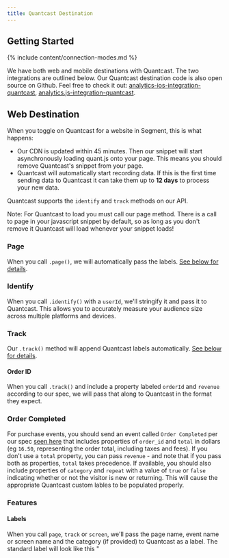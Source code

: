 ```yaml
---
title: Quantcast Destination
---
```


## Getting Started

{% include content/connection-modes.md %}

We have both web and mobile destinations with Quantcast. The two integrations are outlined below. Our Quantcast destination code is also open source on Github. Feel free to check it out: [analytics-ios-integration-quantcast](https://github.com/segment-integrations/analytics-ios-integration-quantcast), [analytics.js-integration-quantcast](https://github.com/segment-integrations/analytics.js-integration-quantcast).

## Web Destination
When you toggle on Quantcast for a website in Segment, this is what happens:

+ Our CDN is updated within 45 minutes. Then our snippet will start asynchronously loading quant.js onto your page. This means you should remove Quantcast's snippet from your page.
+ Quantcast will automatically start recording data. If this is the first time sending data to Quantcast it can take them up to **12 days** to process your new data.

Quantcast supports the `identify` and `track` methods on our API.

Note: For Quantcast to load you must call our page method. There is a call to page in your javascript snippet by default, so as long as you don't remove it Quantcast will load whenever your snippet loads!

### Page
When you call `.page()`, we will automatically pass the labels. [See below for details](#labels).

### Identify
When you call `.identify()` with a `userId`, we'll stringify it and pass it to Quantcast. This allows you to accurately measure your audience size across multiple platforms and devices.

### Track
Our `.track()` method will append Quantcast labels automatically. [See below for details](#labels).

#### Order ID
When you call `.track()` and include a property labeled `orderId` and `revenue` according to our spec, we will pass that along to Quantcast in the format they expect.

### Order Completed
For purchase events, you should send an event called `Order Completed` per our spec [seen here](/docs/connections/spec/ecommerce/v2/#order-completed) that includes properties of `order_id` and `total` in dollars (eg `16.50`, representing the order total, including taxes and fees). If you don't use a `total` property, you can pass `revenue` - and note that if you pass both as properties, `total` takes precedence. If available, you should also include properties of `category` and `repeat` with a value of `true` or `false` indicating whether or not the visitor is new or returning. This will cause the appropriate Quantcast custom lables to be populated properly.

### Features
#### Labels
When you call `page`, `track` or `screen`, we'll pass the page name, event name or screen name and the category (if provided) to Quantcast as a label. The standard label will look like this "<title>" for page or screen, and "<name>" for track events. If you enable Quantcast for advertisers then we'll send "_fp.event.<name>" to match Quantcast's internal data structures for advertisers. If you do not pass any `category` or `name` for a `.page()` call, we will fallback on Quantcast's default label.

Here's an example for Quantcast Advertisers:

```js
analytics.page('Blog'); // sends label _fp.event.Blog
analytics.page(); /// sends default label _fp.event.Default
```

For non-advertisers:

```js
analytics.page('Blog'); // sends label "Blog"
analytics.page(); // does not send any label
```

If you opt to send multiple custom labels, you can do so in a few ways. You can attach a property called `label` and define a custom label there or send them via the `Quantcast.labels` in the `options` object.

For advertisers:

```js
analytics.page('Home', {
  label: 'customLabel'
});

// This will send label as _fp.event.Home,_fp.event.customLabel

analytics.page('Home', {}, {
  Quantcast: {
    labels: ['customLabel1', 'customLabel2']
  }
});

// This will send label as _fp.event.Home,_fp.event.customLabel1,_fp.event.customLabel2
```

**IMPORTANT**: Labels cannot contain any special characters so we will strip them out!

### Troubleshooting

{% include content/client-side-script-unverified.md %}

## Mobile Destination
When you toggle on Quantcast for a mobile app in Segment, this is what happens:

+ Follow the instructions on the Quantcast sheet on the destinations page for adding the packaged Quantcast SDK (a simple one-liner to add to your Podfile).
+ After you build and release to the app store, we'll automatically start translating and sending your data to Quantcast. If this is the first time sending data to Quantcast it can take them up to **12 days** to process your new data.

### Identify
When you call `identify` with a `userId`, we'll pass that to Quantcast. This allows you to accurately measure your audience size across multiple platforms and devices.

### Track
When you call `track` we'll automatically log the events to Quantcast.

### Screen
When you call `screen` we'll automatically log an event like `Viewed ABC Screen` to Quantcast.

### Other Features
#### Labels
The destination does not currently support labels. If this is important to you, please [let us know](https://segment.com/help/contact/).
